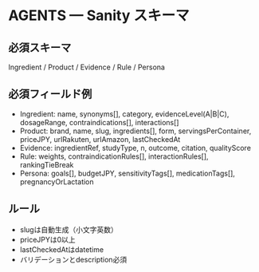 # AGENTS — Sanity スキーマ

## 必須スキーマ
Ingredient / Product / Evidence / Rule / Persona

## 必須フィールド例
- Ingredient: name, synonyms[], category, evidenceLevel(A|B|C), dosageRange, contraindications[], interactions[]
- Product: brand, name, slug, ingredients[], form, servingsPerContainer, priceJPY, urlRakuten, urlAmazon, lastCheckedAt
- Evidence: ingredientRef, studyType, n, outcome, citation, qualityScore
- Rule: weights, contraindicationRules[], interactionRules[], rankingTieBreak
- Persona: goals[], budgetJPY, sensitivityTags[], medicationTags[], pregnancyOrLactation

## ルール
- slugは自動生成（小文字英数）
- priceJPYは0以上
- lastCheckedAtはdatetime
- バリデーションとdescription必須
